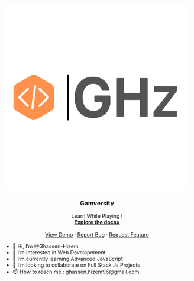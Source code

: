 <div align="center">
  <a href="#">
    <img src="https://github.com/Ghassen-Hizem/personal-portfolio/blob/main/assets/Logo%20GHz.png" alt="Logo" >
  </a>

<h3 align="center">Gamversity</h3>

  <p align="center">
    Learn While Playing !
    <br />
    <a href="https://github.com/Ghassen-Hizem/mts_application"><strong>Explore the docs»</strong></a>
    <br />
    <br />
    <a href="https://mts-application-uxz5.vercel.app/">View Demo</a>
    ·
    <a href="https://github.com/Ghassen-Hizem/mts_application/issues">Report Bug</a>
    ·
    <a href="https://github.com/Ghassen-Hizem/mts_application/issues">Request Feature</a>
  </p>
</div>

- 👋 Hi, I’m @Ghassen-Hizem
- 👀 I’m interested in Web Developement
- 🌱 I’m currently learning Advanced JavaScript
- 💞️ I’m looking to collaborate on Full Stack Js Projects
- 📫 How to reach me : ghassen.hizem96@gmail.com

<!---
Ghassen-Hizem/Ghassen-Hizem is a ✨ special ✨ repository because its `README.md` (this file) appears on your GitHub profile.
You can click the Preview link to take a look at your changes.
--->

